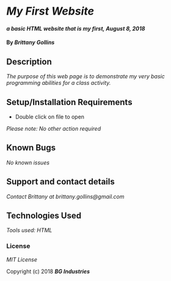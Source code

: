 # _My First Website_

#### _a basic HTML website that is my first, August 8, 2018_

#### By _**Brittany Gollins**_

## Description

_The purpose of this web page is to demonstrate my very basic programming abilities for a class activity._

## Setup/Installation Requirements

* Double click on file to open

_Please note: No other action required_

## Known Bugs

_No known issues_

## Support and contact details

_Contact Brittany at brittany.gollins@gmail.com_

## Technologies Used

_Tools used: HTML_

### License

*MIT License*

Copyright (c) 2018 **_BG Industries_**
